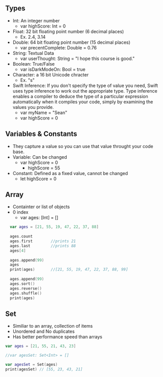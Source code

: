 ## Types
* Int: An integer number
  * var highScore: Int = 0
* Float: 32 bit floating point number (6 decimal places)
  * Ex. 2.4, 3.14
* Double: 64 bit floating point number (15 decimal places)
  * var precentComplete: Double = 0.76
* String: Textual Data
  * var userThought: String = "I hope this course is good."
* Boolean: True/False
  * var isDarkModeOn: Bool = true
* Character: a 16 bit Unicode chracter
  * Ex. "s"
* Swift Inference: If you don't specify the type of value you need, Swift uses type inference to work out the appropriate type. Type inference enables a compiler to deduce the type of a particular expression automatically when it compiles your code, simply by examining the values you provide. 
  * var myName = "Sean"
  * var highScore = 0

## Variables & Constants
* They capture a value so you can use that value throught your code base.
* Variable: Can be changed
  * var highScore = 0
    * highScore = 55
* Constant: Defined as a fixed value, cannot be changed 
  * let highScore = 0

## Array
* Containter or list of objects
* 0 index 
  * var ages: [Int] = []
```swift
  var ages = [21, 55, 19, 47, 22, 37, 88]
  
  ages.count 
  ages.first        //prints 21
  ages.last         //prints 88
  ages[4] 
  
  ages.append(99)
  ages 
  print(ages)       //[21, 55, 19, 47, 22, 37, 88, 99]
  
  ages.append(99)
  ages.sort()
  ages.reverse()
  ages.shuffle()
  print(ages)

```

## Set
* Similiar to an array, collection of items
* Unordered and No duplicates 
* Has better performance speed than arrays
```swift
var ages = [21, 55, 21, 43, 23]

//var agesSet: Set<Int> = []

var agesSet = Set(ages)
print(agesSet) // [55, 23, 43, 21]
```

